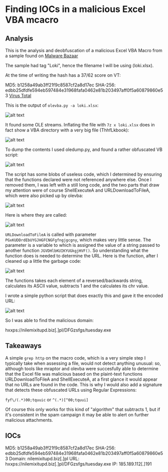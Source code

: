 # Finding IOCs in a malicious Excel VBA mcacro

## Analysis

This is the analysis and deobfuscation of a malicious Excel VBA Macro from a sample found on [Malware Bazaar](https://bazaar.abuse.ch/browse/)

The sample had tag "Loki", hence the filename I will be using (loki.xlsx).

At the time of writing the hash has a 37/62 score on VT:

MD5: b1258a49ab3ff21f9c8587cf2a8d17ec
SHA-256: edbb25dfdfe594eb597484e31968fafa0462e81b203497aff0f5a60879860e53
[Virus Total](https://www.virustotal.com/gui/file/edbb25dfdfe594eb597484e31968fafa0462e81b203497aff0f5a60879860e53/detection)

This is the output of `olevba.py -a loki.xlsx`:

![alt text](https://raw.githubusercontent.com/splashdot/splashdot.github.io/master/images/loki_olevba1.PNG)

It found some OLE streams. Inflating the file with `7z x loki.xlsx` does in fact show a VBA directory with a very big file (ThhfLkbook):

![alt text](https://raw.githubusercontent.com/splashdot/splashdot.github.io/master/images/loki_tree.PNG)

To dump the contents I used oledump.py, and found a rather obfuscated VB script:

![alt text](https://raw.githubusercontent.com/splashdot/splashdot.github.io/master/images/loki_wc.PNG)

The script has some blobs of useless code, which I determined by ensuring that the functions declared were not referenced anywhere else.
Once I removed them, I was left with a still long code, and the two parts that draw my attention were of course ShellExecuteA and URLDownloadToFileA, which were also picked up by olevba:

![alt text](https://raw.githubusercontent.com/splashdot/splashdot.github.io/master/images/loki_functions.PNG)

Here is where they are called:

![alt text](https://raw.githubusercontent.com/splashdot/splashdot.github.io/master/images/loki_references.PNG)

`URLDownloadToFileA` is called with parameter `PGxKUDDrdEbUYGJHGFCNGFgfngjgcgny`, which makes very little sense. The parameter is a variable to which is assigned the value of a string passed to another function `JGVDHlbKUIKYUGkgjHVF()`. So understanding what the function does is needed to determine the URL.
Here is the function, after I cleaned up a little the garbage code:

![alt text](https://raw.githubusercontent.com/splashdot/splashdot.github.io/master/images/loki_url_obf.PNG)

The functions takes each element of a reversed/backwards string, calculates its ASCII value, subtracts 1 and the calculates its chr value.

I wrote a simple python script that does exactly this and gave it the encoded URL:

![alt text](https://raw.githubusercontent.com/splashdot/splashdot.github.io/master/images/loki_python_deobf.PNG)

So I was able to find the malicious domain:

hxxps://nilemixitupd.biz[.]pl/DFGzsfgs/tuesday.exe

## Takeaways

A simple `grep http` on the macro code, which is a very simple step I typically take when assessing a file, would not detect anything unusual: so, although tools like mraptor and olevba were succesfully able to determine that the Excel file was malicious based on the plaint-text functions URLDownloadToFileA and ShellExecuteA, at a first glance it would appear that no URLs are found in the code. This is why I would also add a signature that detects these obfuscated URLs using Regular Expressions:

`fyf\/(.*)00;tquuic`
or
`^(.*)[^00;tquui]`

Of course this only works for this kind of "algorithm" that subtracts 1, but if it's consistent in the spam campaign it may be able to alert on further malicious attachments.

## IOCs

MD5: b1258a49ab3ff21f9c8587cf2a8d17ec
SHA-256: edbb25dfdfe594eb597484e31968fafa0462e81b203497aff0f5a60879860e53
Domain: nilemixitupd.biz[.]pl
URL: hxxps://nilemixitupd.biz[.]pl/DFGzsfgs/tuesday.exe
IP: 185.189.112[.]191
